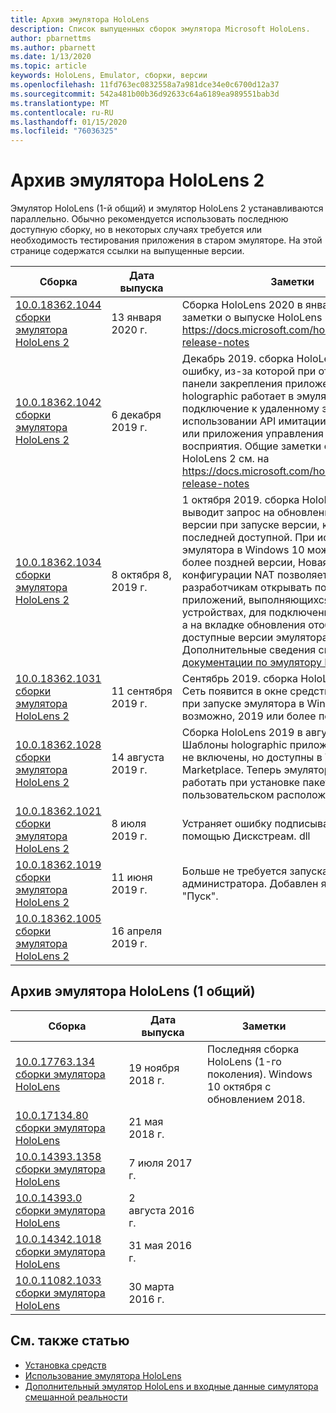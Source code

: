 ```yaml
---
title: Архив эмулятора HoloLens
description: Список выпущенных сборок эмулятора Microsoft HoloLens.
author: pbarnettms
ms.author: pbarnett
ms.date: 1/13/2020
ms.topic: article
keywords: HoloLens, Emulator, сборки, версии
ms.openlocfilehash: 11fd763ec0832558a7a981dce34e0c6700d12a37
ms.sourcegitcommit: 542a481b00b36d92633c64a6189ea989551bab3d
ms.translationtype: MT
ms.contentlocale: ru-RU
ms.lasthandoff: 01/15/2020
ms.locfileid: "76036325"
---
```

# <a name="hololens-2-emulator-archive"></a>Архив эмулятора HoloLens 2

Эмулятор HoloLens (1-й общий) и эмулятор HoloLens 2 устанавливаются параллельно. Обычно рекомендуется использовать последнюю доступную сборку, но в некоторых случаях требуется или необходимость тестирования приложения в старом эмуляторе. На этой странице содержатся ссылки на выпущенные версии.

|  Сборка |  Дата выпуска |  Заметки | 
|----------|----------|----------|
|  [10.0.18362.1044 сборки эмулятора HoloLens 2](https://go.microsoft.com/fwlink/?linkid=2114824) | 13 января 2020 г. | Сборка HoloLens 2020 в январе 2.  Общие заметки о выпуске HoloLens 2 см. на https://docs.microsoft.com/hololens/hololens-release-notes |
|  [10.0.18362.1042 сборки эмулятора HoloLens 2](https://go.microsoft.com/fwlink/?linkid=2112589) | 6 декабря 2019 г. | Декабрь 2019. сборка HoloLens.  Устраняет ошибку, из-за которой при отображении панели закрепления приложение holographic работает в эмуляторе.  Включает подключение к удаленному эмулятору при использовании API имитации восприятия или приложения управления имитацией восприятия.  Общие заметки о выпуске HoloLens 2 см. на https://docs.microsoft.com/hololens/hololens-release-notes |
|  [10.0.18362.1034 сборки эмулятора HoloLens 2](https://go.microsoft.com/fwlink/?linkid=2106649) | 8 октября 8, 2019 г. | 1 октября 2019. сборка HoloLens.  Эмулятор выводит запрос на обновление до новой версии при запуске версии, которая старше последней доступной.  При использовании эмулятора в Windows 10 может 2019 или более поздней версии, Новая вкладка конфигурации NAT позволяет разработчикам открывать порты для приложений, выполняющихся на разных устройствах, для подключения к эмулятору, а на вкладке обновления отображаются доступные версии эмулятора.  Дополнительные сведения см. в [документации по эмулятору HoloLens](using-the-hololens-emulator.md) . |
|  [10.0.18362.1031 сборки эмулятора HoloLens 2](https://go.microsoft.com/fwlink/?linkid=2103724) | 11 сентября 2019 г. | Сентябрь 2019. сборка HoloLens.  Вкладка Сеть появится в окне средства эмулятора при запуске эмулятора в Windows 10, возможно, 2019 или более поздней версии. |
|  [10.0.18362.1028 сборки эмулятора HoloLens 2](https://go.microsoft.com/fwlink/?linkid=2101019) | 14 августа 2019 г. | Сборка HoloLens 2019 в августе 2.  Шаблоны holographic приложений больше не включены, но доступны в Visual Studio Marketplace.  Теперь эмулятор будет работать при установке пакетов SDK в пользовательском расположении. |
|  [10.0.18362.1021 сборки эмулятора HoloLens 2](https://go.microsoft.com/fwlink/?linkid=2098508) | 8 июля 2019 г. | Устраняет ошибку подписывания с помощью Дискстреам. dll |
|  [10.0.18362.1019 сборки эмулятора HoloLens 2](https://go.microsoft.com/fwlink/?linkid=2095316) | 11 июня 2019 г. | Больше не требуется запускать от имени администратора.  Добавлен ярлык меню "Пуск". |
|  [10.0.18362.1005 сборки эмулятора HoloLens 2](https://go.microsoft.com/fwlink/?linkid=2087187) | 16 апреля 2019 г. |  |

## <a name="hololens-emulator-1st-gen-archive"></a>Архив эмулятора HoloLens (1 общий)

|  Сборка |  Дата выпуска |  Заметки | 
|----------|----------|----------|
|  [10.0.17763.134 сборки эмулятора HoloLens](https://go.microsoft.com/fwlink/?linkid=2065980) | 19 ноября 2018 г. | Последняя сборка HoloLens (1-го поколения). Windows 10 октября с обновлением 2018. |
|  [10.0.17134.80 сборки эмулятора HoloLens](https://go.microsoft.com/fwlink/?linkid=874531) | 21 мая 2018 г. | 
|  [10.0.14393.1358 сборки эмулятора HoloLens](https://go.microsoft.com/fwlink/?linkid=852626) |  7 июля 2017 г. |
|  [10.0.14393.0 сборки эмулятора HoloLens](https://go.microsoft.com/fwlink/?LinkID=823018) |  2 августа 2016 г. |
|  [10.0.14342.1018 сборки эмулятора HoloLens](https://go.microsoft.com/fwlink/?LinkID=823018) |  31 мая 2016 г. |
|  [10.0.11082.1033 сборки эмулятора HoloLens](https://go.microsoft.com/fwlink/?LinkID=724053) |  30 марта 2016 г. |

## <a name="see-also"></a>См. также статью
* [Установка средств](install-the-tools.md)
* [Использование эмулятора HoloLens](using-the-hololens-emulator.md)
* [Дополнительный эмулятор HoloLens и входные данные симулятора смешанной реальности](advanced-hololens-emulator-and-mixed-reality-simulator-input.md)

